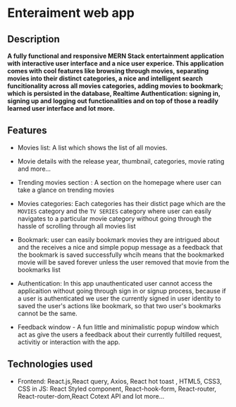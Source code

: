 # Enteraiment web app

## Description

**A fully functional and responsive MERN Stack entertainment application with interactive user interface and a nice user experice. This application comes with cool features like browsing through movies, separating movies into their distinct categories, a nice and intelligent search funcitionality across all movies categories, adding movies to bookmark; which is persisted in the database, Realtime Authentication: signing in, signing up and logging out functionalities and on top of those a readily learned user interface and lot more.**

## Features

- Movies list: A list which shows the list of all movies.

- Movie details with the release year, thumbnail, categories, movie rating and more...

- Trending movies section : A section on the homepage where user can take a glance on trending movies

- Movies categories: Each categories has their distict page which are the `MOVIES` category and the `TV SERIES` category where user can easily navigates to a particular movie category without going through the hassle of scrolling through all movies list

- Bookmark: user can easily bookmark movies they are intrigued about and the receives a nice and simple popup message as a feedback that the bookmark is saved successfully whcih means that the bookmarked movie will be saved forever unless the user removed that movie from the bookmarks list

- Authentication: In this app unauthenticated user cannot access the applicaition without going through sign in or signup process, because if a user is authenticated we user the currently signed in user identity to saved the user's actions like bookmark, so that two user's bookmarks cannot be the same.

- Feedback window - A fun little and minimalistic popup window which act as give the users a feedback about their currently fultilled request, activitiy or interaction with the app.

## Technologies used

- Frontend: React.js,React query, Axios, React hot toast , HTML5, CSS3, CSS in JS: React Styled component, React-hook-form, React-router, React-router-dom,React Cotext API and lot more...
